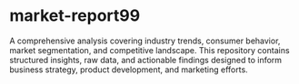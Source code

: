 # market-report99
A comprehensive analysis covering industry trends, consumer behavior, market segmentation, and competitive landscape. This repository contains structured insights, raw data, and actionable findings designed to inform business strategy, product development, and marketing efforts.  
